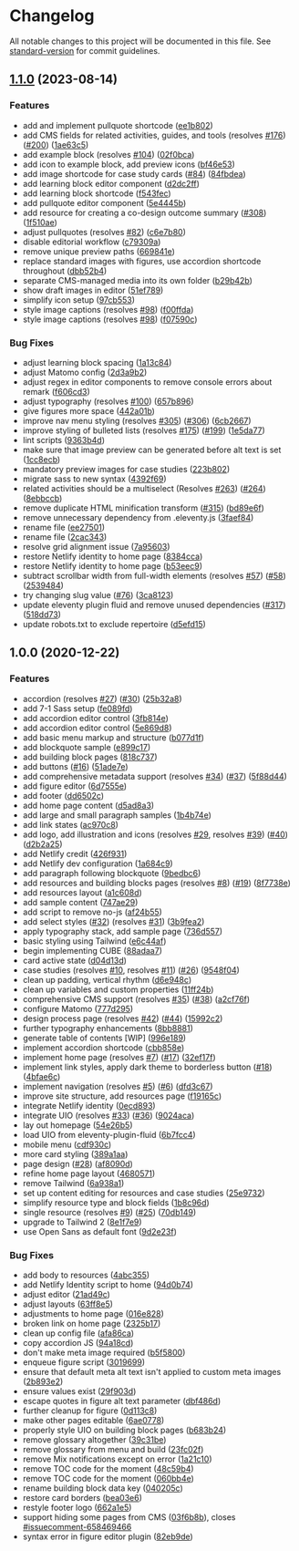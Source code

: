 # Changelog

All notable changes to this project will be documented in this file. See [standard-version](https://github.com/conventional-changelog/standard-version) for commit guidelines.

## [1.1.0](https://www.github.com/inclusive-design/co-design.inclusivedesign.ca/compare/v1.0.0...v1.1.0) (2023-08-14)


### Features

* add and implement pullquote shortcode ([ee1b802](https://www.github.com/inclusive-design/co-design.inclusivedesign.ca/commit/ee1b802293f0baaa0208b5095b1b1f3f45359fee))
* add CMS fields for related activities, guides, and tools (resolves [#176](https://www.github.com/inclusive-design/co-design.inclusivedesign.ca/issues/176)) ([#200](https://www.github.com/inclusive-design/co-design.inclusivedesign.ca/issues/200)) ([1ae63c5](https://www.github.com/inclusive-design/co-design.inclusivedesign.ca/commit/1ae63c5dae3a0ec43ba807b54f62d3790ace6b90))
* add example block (resolves [#104](https://www.github.com/inclusive-design/co-design.inclusivedesign.ca/issues/104)) ([02f0bca](https://www.github.com/inclusive-design/co-design.inclusivedesign.ca/commit/02f0bcaf7cdfaf9db9c99e4b1ba6257e1f3b3b70))
* add icon to example block, add preview icons ([bf46e53](https://www.github.com/inclusive-design/co-design.inclusivedesign.ca/commit/bf46e53f79b1c0fafa67c3c25f2748f2af84c10c))
* add image shortcode for case study cards ([#84](https://www.github.com/inclusive-design/co-design.inclusivedesign.ca/issues/84)) ([84fbdea](https://www.github.com/inclusive-design/co-design.inclusivedesign.ca/commit/84fbdea0242a8e77c332f410b073b3d7e3f77bfa))
* add learning block editor component ([d2dc2ff](https://www.github.com/inclusive-design/co-design.inclusivedesign.ca/commit/d2dc2ffccd8684ddaedfdd64f2b7f7c059af736e))
* add learning block shortcode ([f543fec](https://www.github.com/inclusive-design/co-design.inclusivedesign.ca/commit/f543fecf4d9f384ea3b9b74167de2dc57792e7f2))
* add pullquote editor component ([5e4445b](https://www.github.com/inclusive-design/co-design.inclusivedesign.ca/commit/5e4445b84b793ad8f689a529744aaa9321dbee86))
* add resource for creating a co-design outcome summary ([#308](https://www.github.com/inclusive-design/co-design.inclusivedesign.ca/issues/308)) ([1f510ae](https://www.github.com/inclusive-design/co-design.inclusivedesign.ca/commit/1f510ae1d9f318bfc9ee4d183b6d1b6b8e403b98))
* adjust pullquotes (resolves [#82](https://www.github.com/inclusive-design/co-design.inclusivedesign.ca/issues/82)) ([c6e7b80](https://www.github.com/inclusive-design/co-design.inclusivedesign.ca/commit/c6e7b804ed3935156dba844e2fd42dbde3c5a978))
* disable editorial workflow ([c79309a](https://www.github.com/inclusive-design/co-design.inclusivedesign.ca/commit/c79309acee4e27b808976464a173532136b921c8))
* remove unique preview paths ([669841e](https://www.github.com/inclusive-design/co-design.inclusivedesign.ca/commit/669841e5b0ac2313e85497311aac5c035b2f9365))
* replace standard images with figures, use accordion shortcode throughout ([dbb52b4](https://www.github.com/inclusive-design/co-design.inclusivedesign.ca/commit/dbb52b44d7be66a5634afa7f7a4b8ccc5677cacc))
* separate CMS-managed media into its own folder ([b29b42b](https://www.github.com/inclusive-design/co-design.inclusivedesign.ca/commit/b29b42b6cd4c98419141498d4d15df120b8f0e0f))
* show draft images in editor ([51ef789](https://www.github.com/inclusive-design/co-design.inclusivedesign.ca/commit/51ef789ae21b47bf32d62b71c0ae7cf127d0b2c8))
* simplify icon setup ([97cb553](https://www.github.com/inclusive-design/co-design.inclusivedesign.ca/commit/97cb5535c85a08ade37b5af2e86bc0bbdc8ed215))
* style image captions (resolves [#98](https://www.github.com/inclusive-design/co-design.inclusivedesign.ca/issues/98)) ([f00ffda](https://www.github.com/inclusive-design/co-design.inclusivedesign.ca/commit/f00ffdab389ff16e4e1e4529f4d1d4dba76193b9))
* style image captions (resolves [#98](https://www.github.com/inclusive-design/co-design.inclusivedesign.ca/issues/98)) ([f07590c](https://www.github.com/inclusive-design/co-design.inclusivedesign.ca/commit/f07590c41f9d2319fde9634bbc1da1ae59fb4aed))


### Bug Fixes

* adjust learning block spacing ([1a13c84](https://www.github.com/inclusive-design/co-design.inclusivedesign.ca/commit/1a13c84d132f8ea69ef9c807e5d78d5d9d11994f))
* adjust Matomo config ([2d3a9b2](https://www.github.com/inclusive-design/co-design.inclusivedesign.ca/commit/2d3a9b2b82807b9cc9778b1166a37d410ce9aae0))
* adjust regex in editor components to remove console errors about remark ([f606cd3](https://www.github.com/inclusive-design/co-design.inclusivedesign.ca/commit/f606cd301a261055e93558566bc51d58978eaf11))
* adjust typography (resolves [#100](https://www.github.com/inclusive-design/co-design.inclusivedesign.ca/issues/100)) ([657b896](https://www.github.com/inclusive-design/co-design.inclusivedesign.ca/commit/657b896af7e2e4a892ebadabee9dfe5272d61bd8))
* give figures more space ([442a01b](https://www.github.com/inclusive-design/co-design.inclusivedesign.ca/commit/442a01b62c0ee17a7a89d95e144a22f5fbbfe040))
* improve nav menu styling (resolves [#305](https://www.github.com/inclusive-design/co-design.inclusivedesign.ca/issues/305)) ([#306](https://www.github.com/inclusive-design/co-design.inclusivedesign.ca/issues/306)) ([6cb2667](https://www.github.com/inclusive-design/co-design.inclusivedesign.ca/commit/6cb266745a18a86a8e965689b41b9cc7da43586d))
* improve styling of bulleted lists (resolves [#175](https://www.github.com/inclusive-design/co-design.inclusivedesign.ca/issues/175)) ([#199](https://www.github.com/inclusive-design/co-design.inclusivedesign.ca/issues/199)) ([1e5da77](https://www.github.com/inclusive-design/co-design.inclusivedesign.ca/commit/1e5da77b6d6d6968af93e83fcfb2131a07cc140c))
* lint scripts ([9363b4d](https://www.github.com/inclusive-design/co-design.inclusivedesign.ca/commit/9363b4d7d214acc7da9839ce0f7db9d798670313))
* make sure that image preview can be generated before alt text is set ([1cc8ecb](https://www.github.com/inclusive-design/co-design.inclusivedesign.ca/commit/1cc8ecb80e55633d737637ea0eae44dfef24ec6f))
* mandatory preview images for case studies ([223b802](https://www.github.com/inclusive-design/co-design.inclusivedesign.ca/commit/223b802ada949aa0273cbb0ca4a390b9cdb68511))
* migrate sass to new syntax ([4392f69](https://www.github.com/inclusive-design/co-design.inclusivedesign.ca/commit/4392f698dafd178b4070160e4eed692964736e7a))
* related activities should be a multiselect (Resolves [#263](https://www.github.com/inclusive-design/co-design.inclusivedesign.ca/issues/263)) ([#264](https://www.github.com/inclusive-design/co-design.inclusivedesign.ca/issues/264)) ([8ebbccb](https://www.github.com/inclusive-design/co-design.inclusivedesign.ca/commit/8ebbccb7b0c6918b771965fdb95447278fb717ea))
* remove duplicate HTML minification transform ([#315](https://www.github.com/inclusive-design/co-design.inclusivedesign.ca/issues/315)) ([bd89e6f](https://www.github.com/inclusive-design/co-design.inclusivedesign.ca/commit/bd89e6fe1340fedad2d074393f416ec3eec39f2e))
* remove unnecessary dependency from .eleventy.js ([3faef84](https://www.github.com/inclusive-design/co-design.inclusivedesign.ca/commit/3faef8468ab74c01c3b383584b79f3f42ba0118a))
* rename file ([ee27501](https://www.github.com/inclusive-design/co-design.inclusivedesign.ca/commit/ee275018f3b99516d9dec6a575ebd42bcb7ddcb0))
* rename file ([2cac343](https://www.github.com/inclusive-design/co-design.inclusivedesign.ca/commit/2cac343992d1e89c191ecbf0486c22145bf57470))
* resolve grid alignment issue ([7a95603](https://www.github.com/inclusive-design/co-design.inclusivedesign.ca/commit/7a95603fd6c4bccdc2051fcb778ee395b21ed835))
* restore Netlify identity to home page ([8384cca](https://www.github.com/inclusive-design/co-design.inclusivedesign.ca/commit/8384cca07892aa9231500844fa53c39e4c4d38d5))
* restore Netlify identity to home page ([b53eec9](https://www.github.com/inclusive-design/co-design.inclusivedesign.ca/commit/b53eec9b98f04c9668111af0ab632b3ac27956b1))
* subtract scrollbar width from full-width elements (resolves [#57](https://www.github.com/inclusive-design/co-design.inclusivedesign.ca/issues/57)) ([#58](https://www.github.com/inclusive-design/co-design.inclusivedesign.ca/issues/58)) ([2539484](https://www.github.com/inclusive-design/co-design.inclusivedesign.ca/commit/2539484fd5270d6d713c80aab45415efd44ab2fc))
* try changing slug value ([#76](https://www.github.com/inclusive-design/co-design.inclusivedesign.ca/issues/76)) ([3ca8123](https://www.github.com/inclusive-design/co-design.inclusivedesign.ca/commit/3ca8123f5f161c9570f7ecb0bab99d6eb172d06b))
* update eleventy plugin fluid and remove unused dependencies ([#317](https://www.github.com/inclusive-design/co-design.inclusivedesign.ca/issues/317)) ([518dd73](https://www.github.com/inclusive-design/co-design.inclusivedesign.ca/commit/518dd73a60586835302f9e5fbf9a30e34e6af5d2))
* update robots.txt to exclude repertoire ([d5efd15](https://www.github.com/inclusive-design/co-design.inclusivedesign.ca/commit/d5efd152e014cdbe7777d7284e18d90c97272adc))

## 1.0.0 (2020-12-22)

### Features

* accordion (resolves [#27](https://github.com/inclusive-design/codesign.inclusivedesign.ca/issues/27)) ([#30](https://github.com/inclusive-design/codesign.inclusivedesign.ca/issues/30)) ([25b32a8](https://github.com/inclusive-design/codesign.inclusivedesign.ca/commit/25b32a883301c69fe9a1252dc13581191472cf3c))
* add 7-1 Sass setup ([fe089fd](https://github.com/inclusive-design/codesign.inclusivedesign.ca/commit/fe089fd3c83537c3ad25b87856cade12deb855e4))
* add accordion editor control ([3fb814e](https://github.com/inclusive-design/codesign.inclusivedesign.ca/commit/3fb814e0193018f4729f84150aca598b28c1dd9e))
* add accordion editor control ([5e869d8](https://github.com/inclusive-design/codesign.inclusivedesign.ca/commit/5e869d8d15c050197070c5fbc9956f89e274258f))
* add basic menu markup and structure ([b077d1f](https://github.com/inclusive-design/codesign.inclusivedesign.ca/commit/b077d1feb60ab8f2233dca47158acdf1950c5983))
* add blockquote sample ([e899c17](https://github.com/inclusive-design/codesign.inclusivedesign.ca/commit/e899c179b63e4b2e25e5c19357a548c742d70b20))
* add building block pages ([818c737](https://github.com/inclusive-design/codesign.inclusivedesign.ca/commit/818c7377bfdc8814d4dc84b3b3f180c8adb4955d))
* add buttons ([#16](https://github.com/inclusive-design/codesign.inclusivedesign.ca/issues/16)) ([51ade7e](https://github.com/inclusive-design/codesign.inclusivedesign.ca/commit/51ade7e6a34776cec400224eaa51460aceb15a76))
* add comprehensive metadata support (resolves [#34](https://github.com/inclusive-design/codesign.inclusivedesign.ca/issues/34)) ([#37](https://github.com/inclusive-design/codesign.inclusivedesign.ca/issues/37)) ([5f88d44](https://github.com/inclusive-design/codesign.inclusivedesign.ca/commit/5f88d440fb88875b74faf63f9acc137ae817c02e))
* add figure editor ([6d7555e](https://github.com/inclusive-design/codesign.inclusivedesign.ca/commit/6d7555e9a3a061d1c1cf19f58d023276cbb1f604))
* add footer ([dd6502c](https://github.com/inclusive-design/codesign.inclusivedesign.ca/commit/dd6502cf5801deefca8aeedb881285d24cfe4fb3))
* add home page content ([d5ad8a3](https://github.com/inclusive-design/codesign.inclusivedesign.ca/commit/d5ad8a3591ad16ba7b9d82daa7764a22706ad5db))
* add large and small paragraph samples ([1b4b74e](https://github.com/inclusive-design/codesign.inclusivedesign.ca/commit/1b4b74ecf114f888088fad037c7cf0f59b847237))
* add link states ([ac970c8](https://github.com/inclusive-design/codesign.inclusivedesign.ca/commit/ac970c82f5f3ce07da0c2e2d4d450b380bf3b423))
* add logo, add illustration and icons (resolves [#29](https://github.com/inclusive-design/codesign.inclusivedesign.ca/issues/29), resolves [#39](https://github.com/inclusive-design/codesign.inclusivedesign.ca/issues/39)) ([#40](https://github.com/inclusive-design/codesign.inclusivedesign.ca/issues/40)) ([d2b2a25](https://github.com/inclusive-design/codesign.inclusivedesign.ca/commit/d2b2a25a4e1852dd5a2e83d573db1dec87d232fc))
* add Netlify credit ([426f931](https://github.com/inclusive-design/codesign.inclusivedesign.ca/commit/426f9315a3d3a507cd63c8d41cc77b8afd429056))
* add Netlify dev configuration ([1a684c9](https://github.com/inclusive-design/codesign.inclusivedesign.ca/commit/1a684c98583b384be783f3da61c6c20462c353b1))
* add paragraph following blockquote ([9bedbc6](https://github.com/inclusive-design/codesign.inclusivedesign.ca/commit/9bedbc6c6d97701875776464945389a827a5c3e6))
* add resources and building blocks pages (resolves [#8](https://github.com/inclusive-design/codesign.inclusivedesign.ca/issues/8)) ([#19](https://github.com/inclusive-design/codesign.inclusivedesign.ca/issues/19)) ([8f7738e](https://github.com/inclusive-design/codesign.inclusivedesign.ca/commit/8f7738eb45473ce25c7b944b933def9d7398950d))
* add resources layout ([a1c608d](https://github.com/inclusive-design/codesign.inclusivedesign.ca/commit/a1c608d5c231b4521a20c009d802e442f6ab96c5))
* add sample content ([747ae29](https://github.com/inclusive-design/codesign.inclusivedesign.ca/commit/747ae291bb10ad3bd6ad0b6e51727371341cbf52))
* add script to remove no-js ([af24b55](https://github.com/inclusive-design/codesign.inclusivedesign.ca/commit/af24b55e659284ddc586b8ddbd31a9e540a9ed61))
* add select styles ([#32](https://github.com/inclusive-design/codesign.inclusivedesign.ca/issues/32)) (resolves [#31](https://github.com/inclusive-design/codesign.inclusivedesign.ca/issues/31)) ([3b9fea2](https://github.com/inclusive-design/codesign.inclusivedesign.ca/commit/3b9fea2464cebc235b3e799f7bd1e70b7d9a488f))
* apply typography stack, add sample page ([736d557](https://github.com/inclusive-design/codesign.inclusivedesign.ca/commit/736d5573e3173909158799b4d6ff8afca187a402))
* basic styling using Tailwind ([e6c44af](https://github.com/inclusive-design/codesign.inclusivedesign.ca/commit/e6c44afb0ac30f33cc01cd3b9ac10fbe0469c5f5))
* begin implementing CUBE ([88adaa7](https://github.com/inclusive-design/codesign.inclusivedesign.ca/commit/88adaa7fe20f3039b2dce231de2a9716a3efd3c4))
* card active state ([d04d13d](https://github.com/inclusive-design/codesign.inclusivedesign.ca/commit/d04d13d6e4df2c88e4a44655b271f4470c1eb4a2))
* case studies (resolves [#10](https://github.com/inclusive-design/codesign.inclusivedesign.ca/issues/10), resolves [#11](https://github.com/inclusive-design/codesign.inclusivedesign.ca/issues/11)) ([#26](https://github.com/inclusive-design/codesign.inclusivedesign.ca/issues/26)) ([9548f04](https://github.com/inclusive-design/codesign.inclusivedesign.ca/commit/9548f04bcaae18303e94e5e7e6b2e613254d5ca1))
* clean up padding, vertical rhythm ([d6e948c](https://github.com/inclusive-design/codesign.inclusivedesign.ca/commit/d6e948cc83a881835804ba85dd7f51fb78ea0262))
* clean up variables and custom properties ([11ff24b](https://github.com/inclusive-design/codesign.inclusivedesign.ca/commit/11ff24b762b2a94a1d6d3773c2e03206383cf486))
* comprehensive CMS support (resolves [#35](https://github.com/inclusive-design/codesign.inclusivedesign.ca/issues/35)) ([#38](https://github.com/inclusive-design/codesign.inclusivedesign.ca/issues/38)) ([a2cf76f](https://github.com/inclusive-design/codesign.inclusivedesign.ca/commit/a2cf76fff285ee91b287c19f568bf28238b312c7))
* configure Matomo ([777d295](https://github.com/inclusive-design/codesign.inclusivedesign.ca/commit/777d2950c201fbf2fac9a21efb5a77381a72a8d1))
* design process page (resolves [#42](https://github.com/inclusive-design/codesign.inclusivedesign.ca/issues/42)) ([#44](https://github.com/inclusive-design/codesign.inclusivedesign.ca/issues/44)) ([15992c2](https://github.com/inclusive-design/codesign.inclusivedesign.ca/commit/15992c2eb7e8c1ed42cc87501419548807f98a44))
* further typography enhancements ([8bb8881](https://github.com/inclusive-design/codesign.inclusivedesign.ca/commit/8bb8881144146589f8f94ffbcc6720f8c26f911b))
* generate table of contents [WIP] ([996e189](https://github.com/inclusive-design/codesign.inclusivedesign.ca/commit/996e189918abadf0c97e222e52cac34bbdc9947e))
* implement accordion shortcode ([cbb858e](https://github.com/inclusive-design/codesign.inclusivedesign.ca/commit/cbb858ef7f79185ca49f9757a3384f7a1a7be40e))
* implement home page (resolves [#7](https://github.com/inclusive-design/codesign.inclusivedesign.ca/issues/7)) ([#17](https://github.com/inclusive-design/codesign.inclusivedesign.ca/issues/17)) ([32ef17f](https://github.com/inclusive-design/codesign.inclusivedesign.ca/commit/32ef17f1366c26c76a8db2e68e33c184e6643a9b))
* implement link styles, apply dark theme to borderless button ([#18](https://github.com/inclusive-design/codesign.inclusivedesign.ca/issues/18)) ([4bfae6c](https://github.com/inclusive-design/codesign.inclusivedesign.ca/commit/4bfae6caa85aec1bc088852222d3f30fa8b2dc24))
* implement navigation (resolves [#5](https://github.com/inclusive-design/codesign.inclusivedesign.ca/issues/5)) ([#6](https://github.com/inclusive-design/codesign.inclusivedesign.ca/issues/6)) ([dfd3c67](https://github.com/inclusive-design/codesign.inclusivedesign.ca/commit/dfd3c67ff17e5e47b861e1d413ca94a4c9250405))
* improve site structure, add resources page ([f19165c](https://github.com/inclusive-design/codesign.inclusivedesign.ca/commit/f19165c4713571511405918667ac2c3c6d2aa9c7))
* integrate Netlify identity ([0ecd893](https://github.com/inclusive-design/codesign.inclusivedesign.ca/commit/0ecd893bb1759d1fc332264d3d859f7780ddd68e))
* integrate UIO (resolves [#33](https://github.com/inclusive-design/codesign.inclusivedesign.ca/issues/33)) ([#36](https://github.com/inclusive-design/codesign.inclusivedesign.ca/issues/36)) ([9024aca](https://github.com/inclusive-design/codesign.inclusivedesign.ca/commit/9024aca239089b940d946d7a26a8e27d36a7c39a))
* lay out homepage ([54e26b5](https://github.com/inclusive-design/codesign.inclusivedesign.ca/commit/54e26b54b4dc1ce5df988be8626989dc5af83534))
* load UIO from eleventy-plugin-fluid ([6b7fcc4](https://github.com/inclusive-design/codesign.inclusivedesign.ca/commit/6b7fcc443f22a33f6ffcc21b5718b21511d74ded))
* mobile menu ([cdf930c](https://github.com/inclusive-design/codesign.inclusivedesign.ca/commit/cdf930c53de82d96d6376f588473ef1928a63101))
* more card styling ([389a1aa](https://github.com/inclusive-design/codesign.inclusivedesign.ca/commit/389a1aadeaf825c63cd1bcb665428fc68a919c90))
* page design ([#28](https://github.com/inclusive-design/codesign.inclusivedesign.ca/issues/28)) ([af8090d](https://github.com/inclusive-design/codesign.inclusivedesign.ca/commit/af8090d4e886599c2b8eee96234709c0ec011a8a))
* refine home page layout ([4680571](https://github.com/inclusive-design/codesign.inclusivedesign.ca/commit/4680571cb5bd229db3610a3647e245dbddf1328d))
* remove Tailwind ([6a938a1](https://github.com/inclusive-design/codesign.inclusivedesign.ca/commit/6a938a1d2219d88e5685bca4d7c9ff01103c579d))
* set up content editing for resources and case studies ([25e9732](https://github.com/inclusive-design/codesign.inclusivedesign.ca/commit/25e97320ef407dea3bd62b84dcb4c6c91e611ef5))
* simplify resource type and block fields ([1b8c96d](https://github.com/inclusive-design/codesign.inclusivedesign.ca/commit/1b8c96d370b1358a3fdf7a79a688d053fb957486))
* single resource (resolves [#9](https://github.com/inclusive-design/codesign.inclusivedesign.ca/issues/9)) ([#25](https://github.com/inclusive-design/codesign.inclusivedesign.ca/issues/25)) ([70db149](https://github.com/inclusive-design/codesign.inclusivedesign.ca/commit/70db149fcd6439ada4f33a85813d29d9997fe5b0))
* upgrade to Tailwind 2 ([8e1f7e9](https://github.com/inclusive-design/codesign.inclusivedesign.ca/commit/8e1f7e9ac7dc78fa12db2f99633b2a0d0db27b4b))
* use Open Sans as default font ([9d2e23f](https://github.com/inclusive-design/codesign.inclusivedesign.ca/commit/9d2e23f2ea02240941342ba148225b9db46135bf))


### Bug Fixes

* add body to resources ([4abc355](https://github.com/inclusive-design/codesign.inclusivedesign.ca/commit/4abc35555228430a188b4e03f5531d0d836f276f))
* add Netlify Identity script to home ([94d0b74](https://github.com/inclusive-design/codesign.inclusivedesign.ca/commit/94d0b74e9e78e635a8a024a138b080c770fde953))
* adjust editor ([21ad49c](https://github.com/inclusive-design/codesign.inclusivedesign.ca/commit/21ad49cfef98be910a3086cf53d54c203d0fc93a))
* adjust layouts ([63ff8e5](https://github.com/inclusive-design/codesign.inclusivedesign.ca/commit/63ff8e5fc3987fa4fc8c8a2241377bb20a202c9a))
* adjustments to home page ([016e828](https://github.com/inclusive-design/codesign.inclusivedesign.ca/commit/016e8284489fa98fec5b261b7f44902528853000))
* broken link on home page ([2325b17](https://github.com/inclusive-design/codesign.inclusivedesign.ca/commit/2325b17b56cb88b1931523302480bcb6c33c3524))
* clean up config file ([afa86ca](https://github.com/inclusive-design/codesign.inclusivedesign.ca/commit/afa86ca75e60cf94592c2a4dda1ec0f76cb5c57c))
* copy accordion JS ([94a18cd](https://github.com/inclusive-design/codesign.inclusivedesign.ca/commit/94a18cdc6e8a5c1dc871f4a63f9078eabc48745d))
* don't make meta image required ([b5f5800](https://github.com/inclusive-design/codesign.inclusivedesign.ca/commit/b5f58005398b0d488868c27c4f66190bc071b6e1))
* enqueue figure script ([3019699](https://github.com/inclusive-design/codesign.inclusivedesign.ca/commit/3019699e82a8e279be1430a0140c296b1ac3df8e))
* ensure that default meta alt text isn't applied to custom meta images ([2b893e2](https://github.com/inclusive-design/codesign.inclusivedesign.ca/commit/2b893e2db3bd1e387e25ee6ff905a8c34d334d74))
* ensure values exist ([29f903d](https://github.com/inclusive-design/codesign.inclusivedesign.ca/commit/29f903d5a1d572e68b96b8281a1dba0f23582b72))
* escape quotes in figure alt text parameter ([dbf486d](https://github.com/inclusive-design/codesign.inclusivedesign.ca/commit/dbf486da4d99c6bd2ac6f4a60a99d2c6ec292ec5))
* further cleanup for figure ([0d113c8](https://github.com/inclusive-design/codesign.inclusivedesign.ca/commit/0d113c8d26f3d18408b7e75d6a56bf785835aa17))
* make other pages editable ([6ae0778](https://github.com/inclusive-design/codesign.inclusivedesign.ca/commit/6ae077828b7fe6bb406d0b52dcc0dfcfe7c96347))
* properly style UIO on building block pages ([b683b24](https://github.com/inclusive-design/codesign.inclusivedesign.ca/commit/b683b24d6e6d3274a965c0708a55ce3e893a14b2))
* remove glossary altogether ([39c31be](https://github.com/inclusive-design/codesign.inclusivedesign.ca/commit/39c31beaabd94fb1d75754de79896902201de7e4))
* remove glossary from menu and build ([23fc02f](https://github.com/inclusive-design/codesign.inclusivedesign.ca/commit/23fc02fc835dce3004fa0b19dbe8b21ad6e2687a))
* remove Mix notifications except on error ([1a21c10](https://github.com/inclusive-design/codesign.inclusivedesign.ca/commit/1a21c1077518811ca9a98be2de128d39089d4d0e))
* remove TOC code for the moment ([48c59b4](https://github.com/inclusive-design/codesign.inclusivedesign.ca/commit/48c59b4100e70a86d846fa728feed328c2997f12))
* remove TOC code for the moment ([060bb4e](https://github.com/inclusive-design/codesign.inclusivedesign.ca/commit/060bb4e40bb033ea9dacd3c36387cc8a2af9cd00))
* rename building block data key ([040205c](https://github.com/inclusive-design/codesign.inclusivedesign.ca/commit/040205c5cb50fdfca532543f4d19e8cd143b1f02))
* restore card borders ([bea03e6](https://github.com/inclusive-design/codesign.inclusivedesign.ca/commit/bea03e6176db1941b73e06a5263b35fbb9e6bf09))
* restyle footer logo ([662a1e5](https://github.com/inclusive-design/codesign.inclusivedesign.ca/commit/662a1e54a73ec17f9c186466da4a44f58d655a3e))
* support hiding some pages from CMS ([03f6b8b](https://github.com/inclusive-design/codesign.inclusivedesign.ca/commit/03f6b8b5bf825894c413f395cec291b05c88bd36)), closes [#issuecomment-658469466](https://github.com/inclusive-design/codesign.inclusivedesign.ca/issues/issuecomment-658469466)
* syntax error in figure editor plugin ([82eb9de](https://github.com/inclusive-design/codesign.inclusivedesign.ca/commit/82eb9de828bfbfdcccb76d0085f62b41ebad4009))
